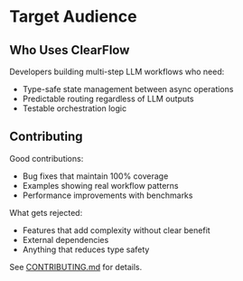 # Target Audience

## Who Uses ClearFlow

Developers building multi-step LLM workflows who need:
- Type-safe state management between async operations
- Predictable routing regardless of LLM outputs
- Testable orchestration logic

## Contributing

Good contributions:
- Bug fixes that maintain 100% coverage
- Examples showing real workflow patterns
- Performance improvements with benchmarks

What gets rejected:
- Features that add complexity without clear benefit
- External dependencies
- Anything that reduces type safety

See [CONTRIBUTING.md](../CONTRIBUTING.md) for details.